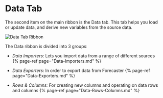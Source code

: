 # Data Tab

The second item on the main ribbon is the Data tab.  This tab helps you load or update data, and derive new variables from the source data. 

![Data Tab Ribbon](/reference/Getting-started/imgs/DataTab.png)

The Data ribbon is divided into 3 groups:

- *Data Importers:* Lets you import data from a range of different sources
{% page-ref page="Data-Importers.md" %}

- *Data Exporters:* In order to export data from Forecaster
{% page-ref page="Data-Exporters.md" %}

- *Rows & Columns:* For creating new columns and operating on data rows and columns
{% page-ref page="Data-Rows-Columns.md" %}
 

